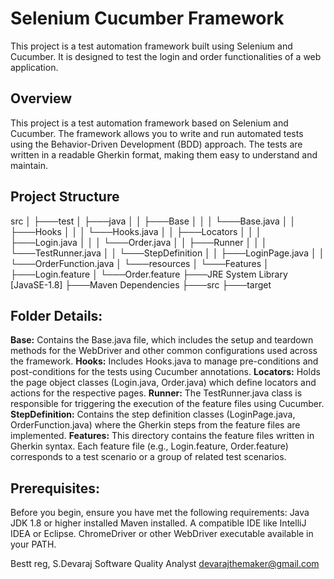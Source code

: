 # Selenium Cucumber Framework
This project is a test automation framework built using Selenium and Cucumber. It is designed to test the login and order functionalities of a web application.

## Overview
This project is a test automation framework based on Selenium and Cucumber. The framework allows you to write and run automated tests using the Behavior-Driven Development (BDD) approach. The tests are written in a readable Gherkin format, making them easy to understand and maintain.

## Project Structure
src
│
├───test
│   ├───java
│   │   ├───Base
│   │   │   └───Base.java
│   │   ├───Hooks
│   │   │   └───Hooks.java
│   │   ├───Locators
│   │   │   ├───Login.java
│   │   │   └───Order.java
│   │   ├───Runner
│   │   │   └───TestRunner.java
│   │   └───StepDefinition
│   │       ├───LoginPage.java
│   │       └───OrderFunction.java
│   └───resources
│       └───Features
│           ├───Login.feature
│           └───Order.feature
├───JRE System Library [JavaSE-1.8]
├───Maven Dependencies
├───src
├───target

## Folder Details:
**Base:** Contains the Base.java file, which includes the setup and teardown methods for the WebDriver and other common configurations used across the framework.
**Hooks:** Includes Hooks.java to manage pre-conditions and post-conditions for the tests using Cucumber annotations.
**Locators:** Holds the page object classes (Login.java, Order.java) which define locators and actions for the respective pages.
**Runner:** The TestRunner.java class is responsible for triggering the execution of the feature files using Cucumber.
**StepDefinition:** Contains the step definition classes (LoginPage.java, OrderFunction.java) where the Gherkin steps from the feature files are implemented.
**Features:** This directory contains the feature files written in Gherkin syntax. Each feature file (e.g., Login.feature, Order.feature) corresponds to a test scenario or a group of related test scenarios.

## Prerequisites:
Before you begin, ensure you have met the following requirements:
Java JDK 1.8 or higher installed
Maven installed.
A compatible IDE like IntelliJ IDEA or Eclipse.
ChromeDriver or other WebDriver executable available in your PATH.


Bestt reg,
S.Devaraj
Software Quality Analyst
devarajthemaker@gmail.com

